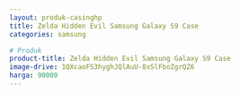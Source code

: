```yaml
---
layout: produk-casinghp
title: Zelda Hidden Evil Samsung Galaxy S9 Case
categories: samsung

# Produk
product-title: Zelda Hidden Evil Samsung Galaxy S9 Case
image-drive: 1QXcaoFS3hyghJQlAuU-8xSlFboZgrQZ6
harga: 90000
---
```


